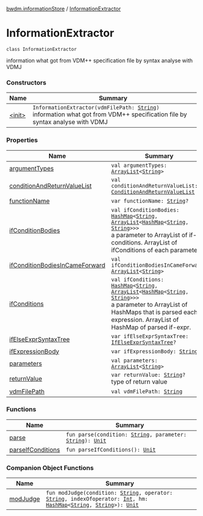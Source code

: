 [bwdm.informationStore](../index.md) / [InformationExtractor](./index.md)

# InformationExtractor

`class InformationExtractor`

information what got from VDM++ specification file by syntax analyse with VDMJ

### Constructors

| Name | Summary |
|---|---|
| [&lt;init&gt;](-init-.md) | `InformationExtractor(vdmFilePath: `[`String`](https://kotlinlang.org/api/latest/jvm/stdlib/kotlin/-string/index.html)`)`<br>information what got from VDM++ specification file by syntax analyse with VDMJ |

### Properties

| Name | Summary |
|---|---|
| [argumentTypes](argument-types.md) | `val argumentTypes: `[`ArrayList`](https://kotlinlang.org/api/latest/jvm/stdlib/kotlin.collections/-array-list/index.html)`<`[`String`](https://kotlinlang.org/api/latest/jvm/stdlib/kotlin/-string/index.html)`>` |
| [conditionAndReturnValueList](condition-and-return-value-list.md) | `val conditionAndReturnValueList: `[`ConditionAndReturnValueList`](../-condition-and-return-value-list/index.md) |
| [functionName](function-name.md) | `var functionName: `[`String`](https://kotlinlang.org/api/latest/jvm/stdlib/kotlin/-string/index.html)`?` |
| [ifConditionBodies](if-condition-bodies.md) | `val ifConditionBodies: `[`HashMap`](https://kotlinlang.org/api/latest/jvm/stdlib/kotlin.collections/-hash-map/index.html)`<`[`String`](https://kotlinlang.org/api/latest/jvm/stdlib/kotlin/-string/index.html)`, `[`ArrayList`](https://kotlinlang.org/api/latest/jvm/stdlib/kotlin.collections/-array-list/index.html)`<`[`HashMap`](https://kotlinlang.org/api/latest/jvm/stdlib/kotlin.collections/-hash-map/index.html)`<`[`String`](https://kotlinlang.org/api/latest/jvm/stdlib/kotlin/-string/index.html)`, `[`String`](https://kotlinlang.org/api/latest/jvm/stdlib/kotlin/-string/index.html)`>>>`<br>a parameter to ArrayList of if-conditions. ArrayList of ifConditions of each parameter. |
| [ifConditionBodiesInCameForward](if-condition-bodies-in-came-forward.md) | `val ifConditionBodiesInCameForward: `[`ArrayList`](https://kotlinlang.org/api/latest/jvm/stdlib/kotlin.collections/-array-list/index.html)`<`[`String`](https://kotlinlang.org/api/latest/jvm/stdlib/kotlin/-string/index.html)`>` |
| [ifConditions](if-conditions.md) | `val ifConditions: `[`HashMap`](https://kotlinlang.org/api/latest/jvm/stdlib/kotlin.collections/-hash-map/index.html)`<`[`String`](https://kotlinlang.org/api/latest/jvm/stdlib/kotlin/-string/index.html)`, `[`ArrayList`](https://kotlinlang.org/api/latest/jvm/stdlib/kotlin.collections/-array-list/index.html)`<`[`HashMap`](https://kotlinlang.org/api/latest/jvm/stdlib/kotlin.collections/-hash-map/index.html)`<`[`String`](https://kotlinlang.org/api/latest/jvm/stdlib/kotlin/-string/index.html)`, `[`String`](https://kotlinlang.org/api/latest/jvm/stdlib/kotlin/-string/index.html)`>>>`<br>a parameter to ArrayList of HashMaps that is parsed each if-expression. ArrayList of HashMap of parsed if-expr. |
| [ifElseExprSyntaxTree](if-else-expr-syntax-tree.md) | `var ifElseExprSyntaxTree: `[`IfElseExprSyntaxTree`](../-if-else-expr-syntax-tree/index.md)`?` |
| [ifExpressionBody](if-expression-body.md) | `var ifExpressionBody: `[`String`](https://kotlinlang.org/api/latest/jvm/stdlib/kotlin/-string/index.html)`?` |
| [parameters](parameters.md) | `val parameters: `[`ArrayList`](https://kotlinlang.org/api/latest/jvm/stdlib/kotlin.collections/-array-list/index.html)`<`[`String`](https://kotlinlang.org/api/latest/jvm/stdlib/kotlin/-string/index.html)`>` |
| [returnValue](return-value.md) | `var returnValue: `[`String`](https://kotlinlang.org/api/latest/jvm/stdlib/kotlin/-string/index.html)`?`<br>type of return value |
| [vdmFilePath](vdm-file-path.md) | `val vdmFilePath: `[`String`](https://kotlinlang.org/api/latest/jvm/stdlib/kotlin/-string/index.html) |

### Functions

| Name | Summary |
|---|---|
| [parse](parse.md) | `fun parse(condition: `[`String`](https://kotlinlang.org/api/latest/jvm/stdlib/kotlin/-string/index.html)`, parameter: `[`String`](https://kotlinlang.org/api/latest/jvm/stdlib/kotlin/-string/index.html)`): `[`Unit`](https://kotlinlang.org/api/latest/jvm/stdlib/kotlin/-unit/index.html) |
| [parseIfConditions](parse-if-conditions.md) | `fun parseIfConditions(): `[`Unit`](https://kotlinlang.org/api/latest/jvm/stdlib/kotlin/-unit/index.html) |

### Companion Object Functions

| Name | Summary |
|---|---|
| [modJudge](mod-judge.md) | `fun modJudge(condition: `[`String`](https://kotlinlang.org/api/latest/jvm/stdlib/kotlin/-string/index.html)`, operator: `[`String`](https://kotlinlang.org/api/latest/jvm/stdlib/kotlin/-string/index.html)`, indexOfoperator: `[`Int`](https://kotlinlang.org/api/latest/jvm/stdlib/kotlin/-int/index.html)`, hm: `[`HashMap`](https://kotlinlang.org/api/latest/jvm/stdlib/kotlin.collections/-hash-map/index.html)`<`[`String`](https://kotlinlang.org/api/latest/jvm/stdlib/kotlin/-string/index.html)`, `[`String`](https://kotlinlang.org/api/latest/jvm/stdlib/kotlin/-string/index.html)`>): `[`Unit`](https://kotlinlang.org/api/latest/jvm/stdlib/kotlin/-unit/index.html) |
